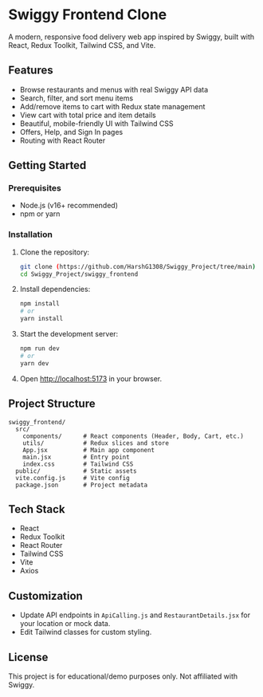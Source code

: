 # Swiggy Frontend Clone

A modern, responsive food delivery web app inspired by Swiggy, built with React, Redux Toolkit, Tailwind CSS, and Vite.

## Features

- Browse restaurants and menus with real Swiggy API data
- Search, filter, and sort menu items
- Add/remove items to cart with Redux state management
- View cart with total price and item details
- Beautiful, mobile-friendly UI with Tailwind CSS
- Offers, Help, and Sign In pages
- Routing with React Router

## Getting Started

### Prerequisites
- Node.js (v16+ recommended)
- npm or yarn

### Installation

1. Clone the repository:
   ```bash
   git clone (https://github.com/HarshG1308/Swiggy_Project/tree/main)
   cd Swiggy_Project/swiggy_frontend
   ```
2. Install dependencies:
   ```bash
   npm install
   # or
   yarn install
   ```
3. Start the development server:
   ```bash
   npm run dev
   # or
   yarn dev
   ```
4. Open [http://localhost:5173](http://localhost:5173) in your browser.

## Project Structure

```
swiggy_frontend/
  src/
    components/      # React components (Header, Body, Cart, etc.)
    utils/           # Redux slices and store
    App.jsx          # Main app component
    main.jsx         # Entry point
    index.css        # Tailwind CSS
  public/            # Static assets
  vite.config.js     # Vite config
  package.json       # Project metadata
```

## Tech Stack
- React
- Redux Toolkit
- React Router
- Tailwind CSS
- Vite
- Axios

## Customization
- Update API endpoints in `ApiCalling.js` and `RestaurantDetails.jsx` for your location or mock data.
- Edit Tailwind classes for custom styling.

## License
This project is for educational/demo purposes only. Not affiliated with Swiggy.
